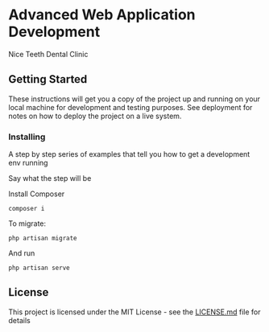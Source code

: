 # Advanced Web Application Development

Nice Teeth Dental Clinic

## Getting Started

These instructions will get you a copy of the project up and running on your local machine for development and testing purposes. See deployment for notes on how to deploy the project on a live system.


### Installing

A step by step series of examples that tell you how to get a development env running

Say what the step will be

Install Composer

```
composer i
```

To migrate:

```
php artisan migrate
```

And run

```
php artisan serve
```



## License

This project is licensed under the MIT License - see the [LICENSE.md](LICENSE.md) file for details
